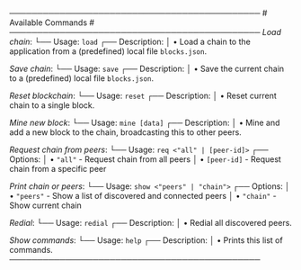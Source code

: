 ─────────────────────────────────────────────
    # Available Commands #
─────────────────────────────────────────────
  *Load chain*:
└── Usage: `load`
┌── Description:
│     • Load a chain to the application from a (predefined) local file `blocks.json`.

  *Save chain*:
└── Usage: `save`
┌── Description:
│     • Save the current chain to a (predefined) local file `blocks.json`.

  *Reset blockchain*:
└── Usage: `reset`
┌── Description:
│     • Reset current chain to a single block.

  *Mine new block*:
└── Usage: `mine [data]`
┌── Description:
│     • Mine and add a new block to the chain, broadcasting this to other peers.

  *Request chain from peers*:
└── Usage: `req <"all" | [peer-id]>`
┌── Options:
│     • `"all"`      - Request chain from all peers
│     • `[peer-id]`  - Request chain from a specific peer

  *Print chain or peers*:
└── Usage: `show <"peers" | "chain">`
┌── Options:
│     • `"peers"`   - Show a list of discovered and connected peers
│     • `"chain"`   - Show current chain

  *Redial*:
└── Usage: `redial`
┌── Description:
│     • Redial all discovered peers.

  *Show commands*:
└── Usage: `help`
┌── Description:
│     • Prints this list of commands.
─────────────────────────────────────────────